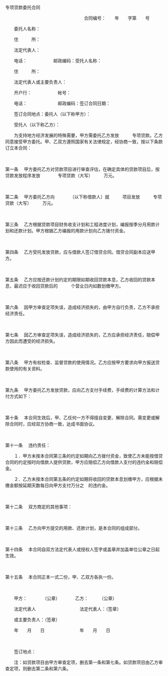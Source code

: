 



专项贷款委托合同



 

　　　　　　　　　　　　　　　　　　合同编号：　　年　　字第　　号

　　委托人名称：

　　住　　　所：

　　法定代表人：

　　电话：　　　　　　邮政编码：受托人名称：

　　住　　　所：

　　法定代表人或主要负责人：

　　开户行：　　　　　　帐号：

　　电话：　　　　　　　邮政编码：签订合同日期：

　　签订合同地点：委托人（以下称甲方）：

　　受托人（以下称乙方）：

　　为支持地方经济发展的特殊需要，甲方需委托乙方发放　　　专项贷款。乙方同意接受甲方委托。甲、乙双方遵照国家有关法律规定，经协商一致，按以下条款订立本合同：

　　

第一条
　甲方委托乙方对贷款项目进行审查评估，在确定具体的贷款项目后，按贷款发放程序发放　　　　专项贷款（大写）　　　万元。

　　

第二条
　甲方委托乙方向　　　　（以下称借款人）就　　　项目发放　　　专项贷款（大写）　　　万元。

　　

第三条
　乙方根据贷款项目财务收支计划和工程进度计划，编报按季分月用款计划和还款计划。甲方根据乙方编报的用款计划向乙方拨付资金。

　　

第四条
　乙方受托发放贷款，应与借款人签订借贷合同。借贷合同副本应送甲方。

　　

第五条
　乙方应按还款计划约定的期限如期收回贷款本息，乙方收回的贷款本息，最迟应于收回贷款后的　　　个营业日内如数划缴甲方。

　　

第六条
　因甲方审查定项失误，造成经济损失的，由甲方自行负责，乙方不承担经济责任。

　　

第七条
　因乙方审查定项失误，造成经济损失的，乙方应承担经济责任，赔偿甲方因此而遭受的经济损失。

　　

第八条
　甲方有权检查、监督贷款的使用情况。乙方应按甲方要求向甲方报送贷款使用的有关资料。

　　

第九条
　甲方委托乙方发放贷款，应向乙方支付手续费，手续费的计算方法和计付方式如下：

　　

第十条
　本合同生效后，甲、乙任何一方不得擅自变更、解除合同。需变更或解除合同时，应经双方协商一致，达成书面协议。

　　

第十一条
　违约责任：

　　１．甲方未按本合同第三条的约定如期向乙方拨付资金，致使乙方未能按借贷合同的约定按时向借款人提供贷款，甲方应赔偿乙方向借款人支付的违约金和赔偿金。

　　２．乙方未按本合同第五条的约定如期将收回的贷款本息划缴甲方，应根据未缴金额按延期天数每日向甲方支付万分之　的违约金。

　　

第十二条
　双方商定的其他事项：

　　

第十三条
　乙方向甲方提交的用款、还款计划，是本合同的组成部分。

　　

第十四条
　本合同自双方法定代表人或授权人签字或盖章并加盖单位公章之日起生效。

　　

第十五条
　本合同正本一式二份，甲、乙双方各执一份。

　　

　　甲方：　　　　（公章）　　　　乙方：　　　（公章）

　　法定代表人　　　　　　　　　　法定代表人：（签章）

　　或主要负责人：（签章）

　　年　　月　　日　　　　　　　　年　　月　　日

　　　　　　　　　　　　　　

　　签订地点：

　　注：如贷款项目由甲方审查定项，删去第一条和第七条。如贷款项目由乙方审查定项，则删去第二条和第六条。